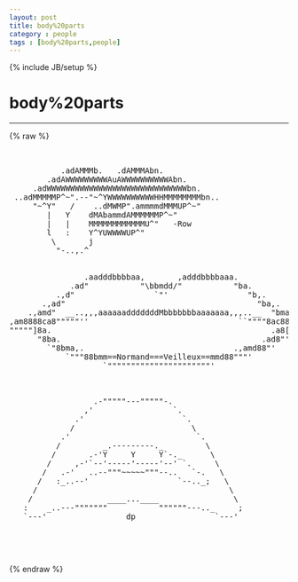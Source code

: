 ```yaml
---
layout: post
title: body%20parts
category : people
tags : [body%20parts,people]
---
```

{% include JB/setup %}
# body%20parts
---
{% raw %}
<pre>


           .adAMMMb.   .dAMMMAbn.
        .adAWWWWWWWWWAuAWWWWWWWWWWAbn.
     .adWWWWWWWWWWWWWWWWWWWWWWWWWWWWWWbn.
 ..adMMMMMP^~&quot;.--&quot;~^YWWWWWWWWWWHHMMMMMMMMbn..
     &quot;~^Y&quot;   /    ..dMWMP&quot;.ammmmdMMMUP^~&quot;
        |   Y    dMAbammdAMMMMMMP^~&quot;
        |   |    MMMMMMMMMMMMU^&quot;   -Row
        l   :    Y^YUWWWWUP^&quot;
         \       j
          &quot;-..,.^


                .aadddbbbbaa,       ,adddbbbbaaa.
             .ad&quot;           &quot;\bbmdd/&quot;           &quot;ba.
          .,d&quot;                 `&quot;&#039;                 &quot;b,.
       .,ad&quot;                                         &quot;ba,.
    .,amd&quot;  __..,,,aaaaaadddddddMbbbbbbbaaaaaaa,,,..__  &quot;bma,.
,am8888ca8&quot;&quot;&quot;&quot;&quot;&#039;&#039;                                ``&quot;&quot;&quot;&quot;8ac88888ma,
&quot;&quot;&quot;&quot;&quot;]8a.                                               .a8[&quot;&quot;&quot;&quot;&quot;
      &quot;8ba.                                           .ad8&quot;&#039;
        `&quot;8bma,.                                .,amd88&quot;&#039;
            `&quot;&quot;&quot;88bmm==Normand===Veilleux==mmd88&quot;&quot;&quot;&#039;
                    `&quot;&quot;&quot;&quot;&quot;&quot;&quot;&quot;&quot;&quot;&quot;&quot;&quot;&quot;&quot;&quot;&quot;&quot;&quot;&quot;&quot;&quot;&#039;



                  .-&quot;&quot;&quot;&quot;&quot;---&quot;&quot;&quot;&quot;&quot;-.
                ,&#039;                 `.
              .&#039;                     `.
             /                         \
           .&#039;                           `.
          /         _.---------._         \
         /       .-&#039;Y     Y     Y`-._      \
        /     ,-&#039;`--&#039;-----&#039;-----&#039;--&#039; `.     \
       /   .-&#039;   ..--&quot;&quot;&quot;~~~~~&quot;&quot;&quot;--..   `-.   \
      /   :_..--&#039;                   `--.._;   \
     /                                         \
    /                ____...____                \
   :    _..---&quot;&quot;&quot;&quot;&quot;&quot;&quot;           &quot;&quot;&quot;&quot;&quot;&quot;---.._     ;
   `---&#039;                 dp                 `---&#039;



 </pre>
{% endraw %}
